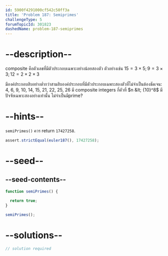 ```yaml
---
id: 5900f4291000cf542c50ff3a
title: 'Problem 187: Semiprimes'
challengeType: 5
forumTopicId: 301823
dashedName: problem-187-semiprimes
---
```


# --description--

composite คือตัวเลขที่มีตัวประกอบเฉพาะอย่างน้อยสองตัว ตัวอย่างเช่น $15 = 3 × 5; 9 = 3 × 3; 12 = 2 × 2 × 3$

มีองค์ประกอบสิบอย่างต่ำกว่าสามสิบองค์ประกอบที่มีตัวประกอบเฉพาะสองตัวที่ไม่จำเป็นต้องชัดเจน: 4, 6, 9, 10, 14, 15, 21, 22, 25, 26
มี composite integers กี่ตัวที่ $n &lt; {10}^8$ มีปัจจัยเฉพาะสองอย่างเท่านั้น ไม่จำเป็นมีprime?

# --hints--

`semiPrimes()` ควร return `17427258`.

```js
assert.strictEqual(euler187(), 17427258);
```

# --seed--

## --seed-contents--

```js
function semiPrimes() {

  return true;
}

semiPrimes();
```

# --solutions--

```js
// solution required
```
